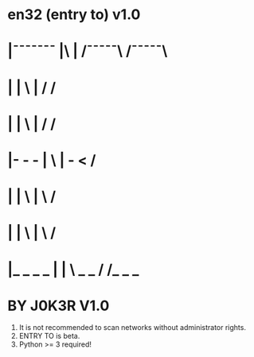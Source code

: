 # en32 (entry to) v1.0
# 	|¯¯¯¯¯¯¯   |\      |   /¯¯¯¯¯\   /¯¯¯¯¯\
# 	|          | \     |         /         /
# 	|          |  \    |        /         /
# 	|- - -     |   \   |     - <         /
# 	|          |    \  |        \       /
# 	|          |     \ |         \     /
# 	|_ _ _ _   |      \|   \ _ _ /    /_ _ _
# 	BY J0K3R                           V1.0

1. It is not recommended to scan networks without administrator rights.
2. ENTRY TO is beta.
3. Python >= 3 required!
